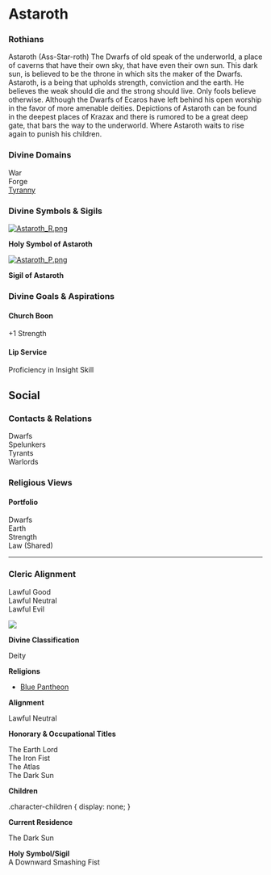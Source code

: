 Astaroth
========

### Rothians

Astaroth (Ass-Star-roth) The Dwarfs of old speak of the underworld, a place of caverns that have their own sky, that have even their own sun. This dark sun, is believed to be the throne in which sits the maker of the Dwarfs. Astaroth, is a being that upholds strength, conviction and the earth. He believes the weak should die and the strong should live. Only fools believe otherwise. Although the Dwarfs of Ecaros have left behind his open worship in the favor of more amenable deities. Depictions of Astaroth can be found in the deepest places of Krazax and there is rumored to be a great deep gate, that bars the way to the underworld. Where Astaroth waits to rise again to punish his children.

### Divine Domains

War  
Forge  
[Tyranny](https://www.worldanvil.com/w/Ecaros-xohoo/a/tyranny-article)

### Divine Symbols & Sigils

[![](/uploads/images/c50e4579307613e65716e5358b52dac3.png "Astaroth_R.png")](/i/284887 "Astaroth_R.png")

**Holy Symbol of Astaroth**

[![](/uploads/images/04db0690b6b62c7dea064a1fcf4e26b2.png "Astaroth_P.png")](/i/284877 "Astaroth_P.png")

**Sigil of Astaroth**

### Divine Goals & Aspirations

#### Church Boon

+1 Strength

#### Lip Service

Proficiency in Insight Skill

Social
------

### Contacts & Relations

Dwarfs  
Spelunkers  
Tyrants  
Warlords

### Religious Views

#### Portfolio

Dwarfs  
Earth  
Strength  
Law (Shared) 

* * *

### Cleric Alignment

Lawful Good  
Lawful Neutral  
Lawful Evil

![](/uploads/images/3a90e8d2520104f82dfe495671a5db90.jpg)

**Divine Classification**

Deity

**Religions**

* [Blue Pantheon](/w/Ecaros-xohoo/a/blue-pantheon)

**Alignment**

Lawful Neutral

**Honorary & Occupational Titles**

The Earth Lord  
The Iron Fist  
The Atlas  
The Dark Sun

**Children**

.character-children { display: none; }

**Current Residence**

The Dark Sun

**Holy Symbol/Sigil**  
A Downward Smashing Fist

